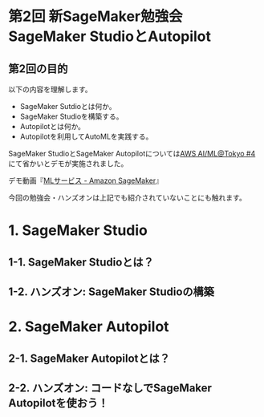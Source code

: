 # 第2回 新SageMaker勉強会 SageMaker StudioとAutopilot

## 第2回の目的

以下の内容を理解します。

- SageMaker Sutdioとは何か。
- SageMaker Studioを構築する。
- Autopilotとは何か。
- Autopilotを利用してAutoMLを実践する。

SageMaker StudioとSageMaker Autopilotについては[AWS AI/ML@Tokyo #4](https://aws.amazon.com/jp/blogs/news/aws-aiml-tokyo4/?utm_source=feedburner&utm_medium=feed&utm_campaign=Feed%3A+aws%2Fjp-blog-news+%28Amazon+Web+Services+%E3%83%96%E3%83%AD%E3%82%B0%29)にて省かいとデモが実施されました。

デモ動画『[MLサービス - Amazon SageMaker](https://youtu.be/OyH9rNg81s4?t=600)』

今回の勉強会・ハンズオンは上記でも紹介されていないことにも触れます。

# 1. SageMaker Studio

## 1-1. SageMaker Studioとは？

## 1-2. ハンズオン: SageMaker Studioの構築

# 2. SageMaker Autopilot

## 2-1. SageMaker Autopilotとは？

## 2-2. ハンズオン: コードなしでSageMaker Autopilotを使おう！


